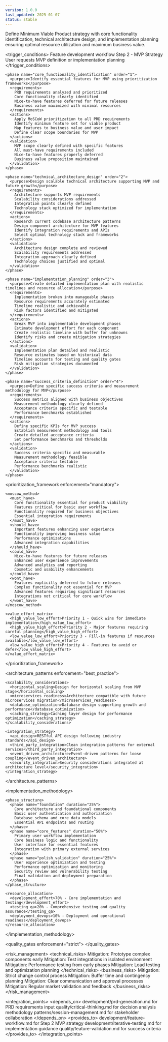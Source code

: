 ```yaml
---
version: 1.0.0
last_updated: 2025-01-07
status: stable
---
```


<module name="mvp_strategy" category="planning">
  
  <purpose>
    Define Minimum Viable Product strategy with core functionality identification, technical architecture design, and implementation planning ensuring optimal resource utilization and maximum business value.
  </purpose>
  
  <trigger_conditions>
    <condition type="automatic">Feature development workflow Step 2 - MVP Strategy</condition>
    <condition type="explicit">User requests MVP definition or implementation planning</condition>
  </trigger_conditions>
  
  <implementation>
    
    <phase name="core_functionality_identification" order="1">
      <purpose>Identify essential features for MVP using prioritization frameworks</purpose>
      <requirements>
        PRD requirements analyzed and prioritized
        Core functionality clearly identified
        Nice-to-have features deferred for future releases
        Business value maximized with minimal resources
      </requirements>
      <actions>
        Apply MoSCoW prioritization to all PRD requirements
        Identify minimum feature set for viable product
        Map features to business value and user impact
        Define clear scope boundaries for MVP
      </actions>
      <validation>
        MVP scope clearly defined with specific features
        All must-have requirements included
        Nice-to-have features properly deferred
        Business value proposition maintained
      </validation>
    </phase>
    
    <phase name="technical_architecture_design" order="2">
      <purpose>Design scalable technical architecture supporting MVP and future growth</purpose>
      <requirements>
        Architecture supports MVP requirements
        Scalability considerations addressed
        Integration points clearly defined
        Technology stack optimized for implementation
      </requirements>
      <actions>
        Research current codebase architecture patterns
        Design component architecture for MVP features
        Identify integration requirements and APIs
        Select optimal technology stack and frameworks
      </actions>
      <validation>
        Architecture design complete and reviewed
        Scalability requirements addressed
        Integration approach clearly defined
        Technology choices justified and optimal
      </validation>
    </phase>
    
    <phase name="implementation_planning" order="3">
      <purpose>Create detailed implementation plan with realistic timelines and resource allocation</purpose>
      <requirements>
        Implementation broken into manageable phases
        Resource requirements accurately estimated
        Timeline realistic and achievable
        Risk factors identified and mitigated
      </requirements>
      <actions>
        Break MVP into implementable development phases
        Estimate development effort for each component
        Create realistic timeline with buffer for unknowns
        Identify risks and create mitigation strategies
      </actions>
      <validation>
        Implementation plan detailed and realistic
        Resource estimates based on historical data
        Timeline accounts for testing and quality gates
        Risk mitigation strategies documented
      </validation>
    </phase>
    
    <phase name="success_criteria_definition" order="4">
      <purpose>Define specific success criteria and measurement methodology for MVP</purpose>
      <requirements>
        Success metrics aligned with business objectives
        Measurement methodology clearly defined
        Acceptance criteria specific and testable
        Performance benchmarks established
      </requirements>
      <actions>
        Define specific KPIs for MVP success
        Establish measurement methodology and tools
        Create detailed acceptance criteria
        Set performance benchmarks and thresholds
      </actions>
      <validation>
        Success criteria specific and measurable
        Measurement methodology feasible
        Acceptance criteria testable
        Performance benchmarks realistic
      </validation>
    </phase>
    
  </implementation>
  
  <prioritization_framework enforcement="mandatory">
    
    <moscow_method>
      <must_have>
        Core functionality essential for product viability
        Features critical for basic user workflow
        Functionality required for business objectives
        Essential integration requirements
      </must_have>
      <should_have>
        Important features enhancing user experience
        Functionality improving business value
        Performance optimizations
        Advanced integration capabilities
      </should_have>
      <could_have>
        Nice-to-have features for future releases
        Enhanced user experience improvements
        Advanced analytics and reporting
        Cosmetic and usability enhancements
      </could_have>
      <wont_have>
        Features explicitly deferred to future releases
        Complex functionality not essential for MVP
        Advanced features requiring significant resources
        Integrations not critical for core workflow
      </wont_have>
    </moscow_method>
    
    <value_effort_matrix>
      <high_value_low_effort>Priority 1 - Quick wins for immediate implementation</high_value_low_effort>
      <high_value_high_effort>Priority 2 - Major features requiring careful planning</high_value_high_effort>
      <low_value_low_effort>Priority 3 - Fill-in features if resources available</low_value_low_effort>
      <low_value_high_effort>Priority 4 - Features to avoid or defer</low_value_high_effort>
    </value_effort_matrix>
    
  </prioritization_framework>
  
  <architecture_patterns enforcement="best_practice">
    
    <scalability_considerations>
      <horizontal_scaling>Design for horizontal scaling from MVP stage</horizontal_scaling>
      <microservices_readiness>Architecture compatible with future microservices migration</microservices_readiness>
      <database_optimization>Database design supporting growth and performance</database_optimization>
      <caching_strategy>Caching layer design for performance optimization</caching_strategy>
    </scalability_considerations>
    
    <integration_strategy>
      <api_design>RESTful API design following industry standards</api_design>
      <third_party_integration>Clean integration patterns for external services</third_party_integration>
      <event_driven_architecture>Event-driven patterns for loose coupling</event_driven_architecture>
      <security_integration>Security considerations integrated at architecture level</security_integration>
    </integration_strategy>
    
  </architecture_patterns>
  
  <implementation_methodology>
    
    <phase_structure>
      <phase name="foundation" duration="25%">
        Core architecture and foundational components
        Basic user authentication and authorization
        Database schema and core data models
        Essential API endpoints and routing
      </phase>
      <phase name="core_features" duration="50%">
        Primary user workflow implementation
        Core business logic and functionality
        User interface for essential features
        Integration with primary external services
      </phase>
      <phase name="polish_validation" duration="25%">
        User experience optimization and testing
        Performance optimization and monitoring
        Security review and vulnerability testing
        Final validation and deployment preparation
      </phase>
    </phase_structure>
    
    <resource_allocation>
      <development_effort>70% - Core implementation and testing</development_effort>
      <testing_qa>20% - Comprehensive testing and quality assurance</testing_qa>
      <deployment_devops>10% - Deployment and operational readiness</deployment_devops>
    </resource_allocation>
    
  </implementation_methodology>
  
  <quality_gates enforcement="strict">
    <gate name="mvp_scope_definition" requirement="Clear MVP scope with feature boundaries"/>
    <gate name="architecture_validation" requirement="Technical architecture reviewed and approved"/>
    <gate name="implementation_plan" requirement="Detailed implementation plan with realistic timelines"/>
    <gate name="success_criteria" requirement="Specific and measurable success criteria defined"/>
    <gate name="resource_approval" requirement="Resource allocation approved by stakeholders"/>
  </quality_gates>
  
  <risk_management>
    <technical_risks>
      <risk name="architectural_complexity">Mitigation: Prototype complex components early</risk>
      <risk name="integration_challenges">Mitigation: Test integrations in isolated environment</risk>
      <risk name="performance_constraints">Mitigation: Performance testing from early phases</risk>
      <risk name="scalability_limitations">Mitigation: Load testing and optimization planning</risk>
    </technical_risks>
    <business_risks>
      <risk name="scope_creep">Mitigation: Strict change control process</risk>
      <risk name="resource_constraints">Mitigation: Buffer time and contingency planning</risk>
      <risk name="stakeholder_conflicts">Mitigation: Clear communication and approval processes</risk>
      <risk name="market_changes">Mitigation: Regular market validation and feedback</risk>
    </business_risks>
  </risk_management>
  
  <integration_points>
    <depends_on>
      development/prd-generation.md for PRD requirements input
      quality/critical-thinking.md for decision analysis methodology
      patterns/session-management.md for stakeholder collaboration
    </depends_on>
    <provides_to>
      development/feature-workflow.md for Step 2 MVP strategy
      development/iterative-testing.md for implementation guidance
      quality/feature-validation.md for success criteria
    </provides_to>
  </integration_points>
  
</module>